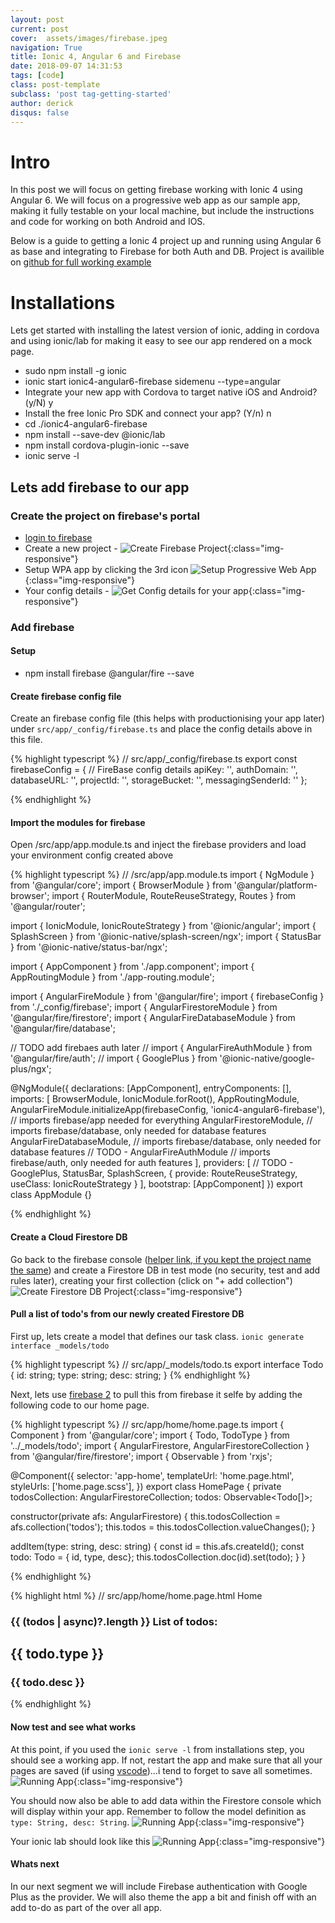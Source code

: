 ```yaml
---
layout: post
current: post
cover:  assets/images/firebase.jpeg
navigation: True
title: Ionic 4, Angular 6 and Firebase
date: 2018-09-07 14:31:53
tags: [code]
class: post-template
subclass: 'post tag-getting-started'
author: derick 
disqus: false
---
```


# Intro
In this post we will focus on getting firebase working with Ionic 4 using Angular 6. We will focus on a progressive web app as our sample app, making it fully testable on your local machine, but include the instructions and code for working on both Android and IOS.

Below is a guide to getting a Ionic 4 project up and running using Angular 6 as base and integrating to Firebase for both Auth and DB. Project is availible on [github for full working example](https://github.com/potgieterdl/ionic4-angular6-firebase)

# Installations
Lets get started with installing the latest version of ionic, adding in cordova and using ionic/lab for making it easy to see our app rendered on a mock page.

* sudo npm install -g ionic
* ionic start ionic4-angular6-firebase sidemenu --type=angular
* Integrate your new app with Cordova to target native iOS and Android? (y/N) y
* Install the free Ionic Pro SDK and connect your app? (Y/n) n
* cd ./ionic4-angular6-firebase
* npm install --save-dev @ionic/lab
* npm install cordova-plugin-ionic --save
* ionic serve -l

## Lets add firebase to our app

### Create the project on firebase's portal
* [login to firebase](https://console.firebase.google.com/)
* Create a new project - ![Create Firebase Project](assets/images/post-2018-09-07/create-firebase-project.png){:class="img-responsive"}
* Setup WPA app by clicking the 3rd icon ![Setup Progressive Web App](assets/images/post-2018-09-07/create-pwa-key.png){:class="img-responsive"}
* Your config details - ![Get Config details for your app](assets/images/post-2018-09-07/firebase-config-details.png){:class="img-responsive"}

### Add firebase

#### Setup
* npm install firebase @angular/fire --save

#### Create firebase config file
Create an firebase config file (this helps with productionising your app later) under `src/app/_config/firebase.ts` and place the config details above in this file.

{% highlight typescript %}
// src/app/_config/firebase.ts
export const firebaseConfig = {
  // FireBase config details
  apiKey: '<your-key>',
  authDomain: '<your-project-authdomain>',
  databaseURL: '<your-database-URL>',
  projectId: '<your-project-id>',
  storageBucket: '<your-storage-bucket>',
  messagingSenderId: '<your-messaging-sender-id>'
};
    
{% endhighlight %}

#### Import the modules for firebase
Open /src/app/app.module.ts and inject the firebase providers and load your environment config created above

{% highlight typescript %}
// /src/app/app.module.ts
import { NgModule } from '@angular/core';
import { BrowserModule } from '@angular/platform-browser';
import { RouterModule, RouteReuseStrategy, Routes } from '@angular/router';

import { IonicModule, IonicRouteStrategy } from '@ionic/angular';
import { SplashScreen } from '@ionic-native/splash-screen/ngx';
import { StatusBar } from '@ionic-native/status-bar/ngx';

import { AppComponent } from './app.component';
import { AppRoutingModule } from './app-routing.module';

import { AngularFireModule } from '@angular/fire';
import { firebaseConfig } from './_config/firebase';
import { AngularFirestoreModule } from '@angular/fire/firestore';
import { AngularFireDatabaseModule } from '@angular/fire/database';

// TODO add firebaes auth later
// import { AngularFireAuthModule } from '@angular/fire/auth';
// import { GooglePlus } from '@ionic-native/google-plus/ngx';

@NgModule({
  declarations: [AppComponent],
  entryComponents: [],
  imports: [
    BrowserModule,
    IonicModule.forRoot(),
    AppRoutingModule,
    AngularFireModule.initializeApp(firebaseConfig, 'ionic4-angular6-firebase'), // imports firebase/app needed for everything
    AngularFirestoreModule, // imports firebase/database, only needed for database features
    AngularFireDatabaseModule, // imports firebase/database, only needed for database features
    // TODO - AngularFireAuthModule // imports firebase/auth, only needed for auth features
  ],
  providers: [
    // TODO - GooglePlus,
    StatusBar,
    SplashScreen,
    { provide: RouteReuseStrategy, useClass: IonicRouteStrategy }
  ],
  bootstrap: [AppComponent]
})
export class AppModule {}

{% endhighlight %}

#### Create a Cloud Firestore DB
Go back to the firebase console ([helper link, if you kept the project name the same](https://console.firebase.google.com/project/ionic4-angular6-firebase/database)) and create a Firestore DB in test mode (no security, test and add rules later), creating your first collection (click on "+ add collection")
![Create Firestore DB Project](assets/images/post-2018-09-07/create-firestore-db.png){:class="img-responsive"}

#### Pull a list of todo's from our newly created Firestore DB
First up, lets create a model that defines our task class.
``` ionic generate interface _models/todo ```

{% highlight typescript %}
// src/app/_models/todo.ts
export interface Todo {
    id: string;
    type: string;
    desc: string;
}
{% endhighlight %}

Next, lets use [firebase 2](https://github.com/angular/angularfire2) to pull this from firebase it selfe by adding the following code to our home page.

{% highlight typescript %}
// src/app/home/home.page.ts
import { Component } from '@angular/core';
import { Todo, TodoType } from '../_models/todo';
import { AngularFirestore, AngularFirestoreCollection } from '@angular/fire/firestore';
import { Observable } from 'rxjs';


@Component({
  selector: 'app-home',
  templateUrl: 'home.page.html',
  styleUrls: ['home.page.scss'],
})
export class HomePage {
  private todosCollection: AngularFirestoreCollection<Todo>;
  todos: Observable<Todo[]>;

  constructor(private afs: AngularFirestore) {
    this.todosCollection = afs.collection<Todo>('todos');
    this.todos = this.todosCollection.valueChanges();
  }

  addItem(type: string, desc: string) {
    const id = this.afs.createId();
    const todo: Todo = { id, type, desc};
    this.todosCollection.doc(id).set(todo);
  }
}

{% endhighlight %}

{% highlight html %}
// src/app/home/home.page.html
<ion-header>
  <ion-toolbar>
    <ion-buttons slot="start">
      <ion-menu-button></ion-menu-button>
    </ion-buttons>
    <ion-title>
      Home
    </ion-title>
  </ion-toolbar>
</ion-header>

<ion-content padding>
  <h3><ion-badge slot="end">{{ (todos | async)?.length }}</ion-badge> List of todos:</h3>
  <ion-list>
    <ion-item *ngFor="let todo of todos | async">
      <ion-avatar slot="start" color="primary">
          <ion-icon size="large" name="stopwatch" color="success" *ngIf="todo.type == 'LOW'"></ion-icon>
          <ion-icon size="large" name="alert" color="warning" *ngIf="todo.type == 'MEDIUM'"></ion-icon>
          <ion-icon size="large" name="warning" color="danger" *ngIf="todo.type == 'HIGH'"></ion-icon>
      </ion-avatar>
      <ion-label>
        <h2>{{ todo.type }}</h2>
        <h3>{{ todo.desc }}</h3>
      </ion-label>
    </ion-item>
  </ion-list>
</ion-content>
{% endhighlight %}



#### Now test and see what works 
At this point, if you used the ``` ionic serve -l ``` from installations step, you should see a working app. If not, restart the app and make sure that all your pages are saved (if using [vscode](https://code.visualstudio.com/))...i tend to forget to save all sometimes.
![Running App](assets/images/post-2018-09-07/running-app-step-1.png){:class="img-responsive"}

You should now also be able to add data within the Firestore console which will display within your app. Remember to follow the model definition as ``` type: String, desc: String ```.
![Running App](assets/images/post-2018-09-07/create-todo.gif){:class="img-responsive"}

Your ionic lab should look like this
![Running App](assets/images/post-2018-09-07/final.png){:class="img-responsive"}

#### Whats next
In our next segment we will include Firebase authentication with Google Plus as the provider. We will also theme the app a bit and finish off with an add to-do as part of the over all app. 
